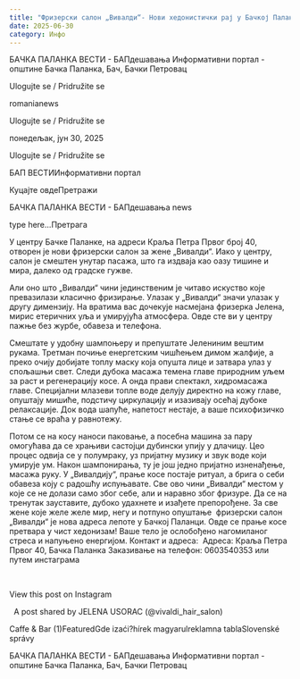 ```yaml
---
title: "Фризерски салон „Вивалди“- Нови хедонистички рај у Бачкој Паланци"
date: 2025-06-30
category: Инфо
---
```


БАЧКА ПАЛАНКА ВЕСТИ - БАПдешавања Информативни портал - општине Бачка Паланка, Бач, Бачки Петровац

Ulogujte se / Pridružite se

romanianews

Ulogujte se / Pridružite se

понедељак, јун 30, 2025

Ulogujte se / Pridružite se

БАП ВЕСТИИнформативни портал

Куцајте овдеПретражи

БАЧКА ПАЛАНКА ВЕСТИ - БАПдешавања news

type here...Претрага

У центру Бачке Паланке, на адреси Краља Петра Првог број 40, отворен је нови фризерски салон за жене „Вивалди“. Иако у центру, салон је смештен унутар пасажа, што га издваја као оазу тишине и мира, далеко од градске гужве. 

Али оно што „Вивалди“ чини јединственим је читаво искуство које превазилази класично фризирање.
Улазак у „Вивалди“ значи улазак у другу димензију. На вратима вас дочекује насмејана фризерка Јелена, мирис етеричних уља и умирујућа атмосфера. Овде сте ви у центру пажње без журбе, обавеза и телефона.

Смештате у удобну шампоњеру и препуштате Јелениним вештим рукама. Третман почиње енергетским чишћењем димом жалфије, а преко очију добијате топлу маску која опушта лице и затвара улаз у спољашњи свет.
Следи дубока масажа темена главе природним уљем за раст и регенерацију косе. А онда прави спектакл, хидромасажа главе. Специјални млазеви топле воде делују директно на кожу главе, опуштају мишиће, подстичу циркулацију и изазивају осећај дубоке релаксације. Док вода шапуће, напетост нестаје, а ваше психофизичко стање се враћа у равнотежу.

Потом се на косу наноси паковање, а посебна машина за пару омогућава да се храњиви састојци дубински упију у длачицу. Цео процес одвија се у полумраку, уз пријатну музику и звук воде који умирује ум.
Након шампонирања, ту је још једно пријатно изненађење, масажа руку. У „Вивалдију“, прање косе постаје ритуал, а брига о себи обавеза коју с радошћу испуњавате.
Све ово чини „Вивалди“ местом у које се не долази само због себе, али и наравно због фризуре. Да се на тренутак зауставите, дубоко удахнете и изађете препорођене.
За све жене које желе желе мир, негу и потпуно опуштање  фризерски салон „Вивалди“ је нова адреса лепоте у Бачкој Паланци. Овде се прање косе претвара у чист хедонизам! Ваше тело је ослобођено нагомиланог стреса и напуњено енергијом.
Контакт и адреса: 
Адреса: Краља Петра Првог 40, Бачка Паланка
Заказивање на телефон: 0603540353 или путем инстаграма


 










View this post on Instagram






















 
A post shared by JELENA USORAC (@vivaldi_hair_salon)

Caffe & Bar (1)FeaturedGde izaći?hírek magyarulreklamna tablaSlovenské správy

БАЧКА ПАЛАНКА ВЕСТИ - БАПдешавања Информативни портал - општине Бачка Паланка, Бач, Бачки Петровац
